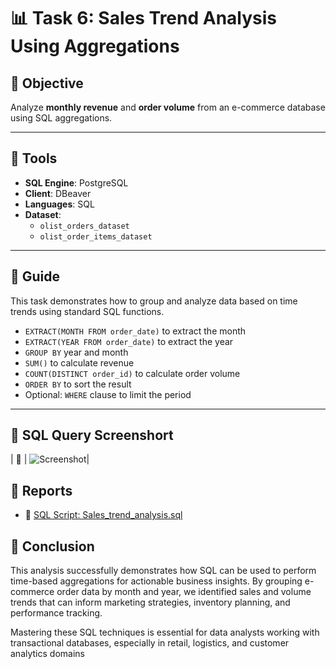# 📊 Task 6: Sales Trend Analysis Using Aggregations

## 🎯 Objective  
Analyze **monthly revenue** and **order volume** from an e-commerce database using SQL aggregations.

---

## 🧰 Tools  
- **SQL Engine**: PostgreSQL  
- **Client**: DBeaver  
- **Languages**: SQL  
- **Dataset**:  
  - `olist_orders_dataset`  
  - `olist_order_items_dataset`  

---

## 🧠 Guide  

This task demonstrates how to group and analyze data based on time trends using standard SQL functions.

- `EXTRACT(MONTH FROM order_date)` to extract the month  
- `EXTRACT(YEAR FROM order_date)` to extract the year  
- `GROUP BY` year and month  
- `SUM()` to calculate revenue  
- `COUNT(DISTINCT order_id)` to calculate order volume  
- `ORDER BY` to sort the result  
- Optional: `WHERE` clause to limit the period

---

## 🧾 SQL Query Screenshort
| 📌 | ![Screenshot](./Screenshot(312).png)|

## 📄 Reports

- 📘 [SQL Script: Sales_trend_analysis.sql](./Sales_trend_analysis.sql)

## 🏁 Conclusion
This analysis successfully demonstrates how SQL can be used to perform time-based aggregations for actionable business insights. By grouping e-commerce order data by month and year, we identified sales and volume trends that can inform marketing strategies, inventory planning, and performance tracking.

Mastering these SQL techniques is essential for data analysts working with transactional databases, especially in retail, logistics, and customer analytics domains
  
